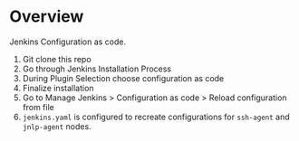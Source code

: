 # Overview

Jenkins Configuration as code.

1. Git clone this repo
2. Go through Jenkins Installation Process 
3. During Plugin Selection choose configuration as code
4. Finalize installation
5. Go to Manage Jenkins > Configuration as code > Reload configuration from file
6. `jenkins.yaml` is configured to recreate configurations for `ssh-agent` and `jnlp-agent` nodes.
